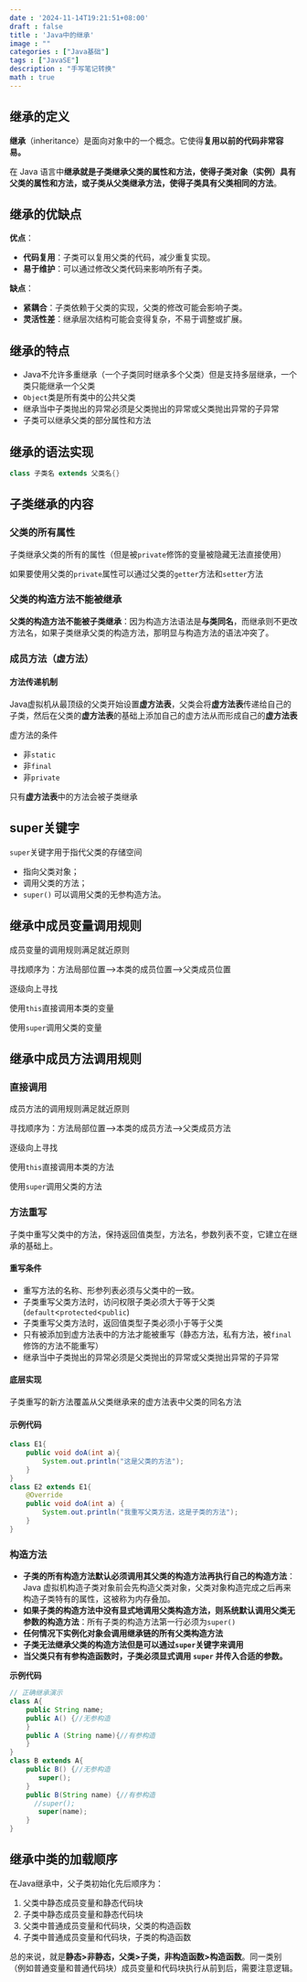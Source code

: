 ```yaml
---
date : '2024-11-14T19:21:51+08:00'
draft : false
title : 'Java中的继承'
image : ""
categories : ["Java基础"]
tags : ["JavaSE"]
description : "手写笔记转换"
math : true
---
```


## 继承的定义

**继承**（inheritance）是面向对象中的一个概念。它使得**复用以前的代码非常容易。**

在 Java 语言中**继承就是子类继承父类的属性和方法，使得子类对象（实例）具有父类的属性和方法，或子类从父类继承方法，使得子类具有父类相同的方法**。

## 继承的优缺点

**优点**：

- **代码复用**：子类可以复用父类的代码，减少重复实现。
- **易于维护**：可以通过修改父类代码来影响所有子类。

**缺点**：

- **紧耦合**：子类依赖于父类的实现，父类的修改可能会影响子类。
- **灵活性差**：继承层次结构可能会变得复杂，不易于调整或扩展。

## 继承的特点

- Java不允许多重继承（一个子类同时继承多个父类）但是支持多层继承，一个类只能继承一个父类
- `Object`类是所有类中的公共父类
- 继承当中子类抛出的异常必须是父类抛出的异常或父类抛出异常的子异常
- 子类可以继承父类的部分属性和方法

## 继承的语法实现

```java
class 子类名 extends 父类名{}
```



## 子类继承的内容

### 父类的所有属性

子类继承父类的所有的属性（但是被`private`修饰的变量被隐藏无法直接使用）

如果要使用父类的`private`属性可以通过父类的`getter`方法和`setter`方法

### 父类的构造方法不能被继承

**父类的构造方法不能被子类继承**：因为构造方法语法是**与类同名**，而继承则不更改方法名，如果子类继承父类的构造方法，那明显与构造方法的语法冲突了。



### 成员方法（虚方法）

#### 方法传递机制

Java虚拟机从最顶级的父类开始设置**虚方法表**，父类会将**虚方法表**传递给自己的子类，然后在父类的**虚方法表**的基础上添加自己的虚方法从而形成自己的**虚方法表**

虚方法的条件

- 非`static`
- 非`final`
- 非`private`

只有**虚方法表**中的方法会被子类继承

## super关键字

`super`关键字用于指代父类的存储空间

- 指向父类对象；
- 调用父类的方法；
- `super()` 可以调用父类的无参构造方法。

## 继承中成员变量调用规则

成员变量的调用规则满足就近原则

寻找顺序为：方法局部位置——>本类的成员位置——>父类成员位置

逐级向上寻找

使用`this`直接调用本类的变量

使用`super`调用父类的变量

## 继承中成员方法调用规则

### 直接调用

成员方法的调用规则满足就近原则

寻找顺序为：方法局部位置——>本类的成员方法——>父类成员方法

逐级向上寻找

使用`this`直接调用本类的方法

使用`super`调用父类的方法

### 方法重写

子类中重写父类中的方法，保持返回值类型，方法名，参数列表不变，它建立在继承的基础上。

#### 重写条件

- 重写方法的名称、形参列表必须与父类中的一致。
- 子类重写父类方法时，访问权限子类必须大于等于父类(`default`<`protected`<`public`)
- 子类重写父类方法时，返回值类型子类必须小于等于父类
- 只有被添加到虚方法表中的方法才能被重写（静态方法，私有方法，被`final`修饰的方法不能重写）
- 继承当中子类抛出的异常必须是父类抛出的异常或父类抛出异常的子异常

#### 底层实现

子类重写的新方法覆盖从父类继承来的虚方法表中父类的同名方法

#### 示例代码

```java
class E1{
    public void doA(int a){
        System.out.println("这是父类的方法");
    }
}
class E2 extends E1{
    @Override
    public void doA(int a) {
        System.out.println("我重写父类方法，这是子类的方法");
    }
}
```

### 构造方法

- **子类的所有构造方法默认必须调用其父类的构造方法再执行自己的构造方法**：Java 虚拟机构造子类对象前会先构造父类对象，父类对象构造完成之后再来构造子类特有的属性，这被称为内存叠加。
- **如果子类的构造方法中没有显式地调用父类构造方法，则系统默认调用父类无参数的构造方法**：所有子类的构造方法第一行必须为`super()`
- **任何情况下实例化对象会调用继承链的所有父类构造方法**
- **子类无法继承父类的构造方法但是可以通过`super`关键字来调用**
- **当父类只有有参构造函数时，子类必须显式调用 `super` 并传入合适的参数。**

**示例代码**

```java
// 正确继承演示
class A{
    public String name;
    public A() {//无参构造
    }
    public A (String name){//有参构造
    }
}
class B extends A{
    public B() {//无参构造
       super();
    }
    public B(String name) {//有参构造
      //super();
       super(name);
    }
}
```

## 继承中类的加载顺序

在Java继承中，父子类初始化先后顺序为：

1. 父类中静态成员变量和静态代码块
2. 子类中静态成员变量和静态代码块
3. 父类中普通成员变量和代码块，父类的构造函数
4. 子类中普通成员变量和代码块，子类的构造函数

总的来说，就是**静态>非静态，父类>子类，非构造函数>构造函数**。同一类别（例如普通变量和普通代码块）成员变量和代码块执行从前到后，需要注意逻辑。
